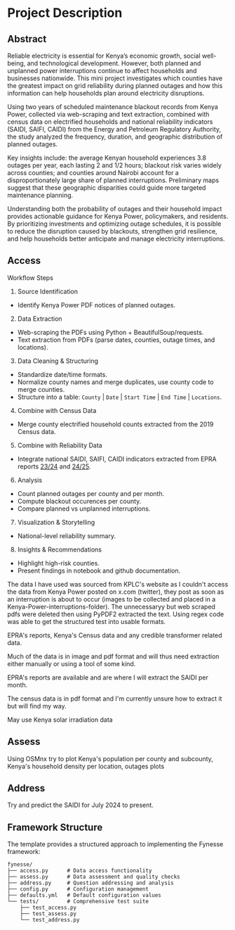# Project Description

Abstract
------------------------------------------
Reliable electricity is essential for Kenya’s economic growth, social well-being, and technological development. However, both planned and unplanned power interruptions continue to affect households and businesses nationwide. This mini project investigates which counties have the greatest impact on grid reliability during planned outages and how this information can help households plan around electricity disruptions.

Using two years of scheduled maintenance blackout records from Kenya Power, collected via web-scraping and text extraction, combined with census data on electrified households and national reliability indicators (SAIDI, SAIFI, CAIDI) from the Energy and Petroleum Regulatory Authority, the study analyzed the frequency, duration, and geographic distribution of planned outages.

Key insights include: the average Kenyan household experiences 3.8 outages per year, each lasting 2 and 1/2 hours; blackout risk varies widely across counties; and counties around Nairobi account for a disproportionately large share of planned interruptions. Preliminary maps suggest that these geographic disparities could guide more targeted maintenance planning.

Understanding both the probability of outages and their household impact provides actionable guidance for Kenya Power, policymakers, and residents. By prioritizing investments and optimizing outage schedules, it is possible to reduce the disruption caused by blackouts, strengthen grid resilience, and help households better anticipate and manage electricity interruptions.



Access
------------------------------------------
Workflow Steps

1. Source Identification
- Identify Kenya Power PDF notices of planned outages.

2. Data Extraction
- Web-scraping the PDFs using Python + BeautifulSoup/requests.
- Text extraction from PDFs (parse dates, counties, outage times, and locations).

3. Data Cleaning & Structuring
- Standardize date/time formats.
- Normalize county names and merge duplicates, use county code to merge counties.
- Structure into a table: `County` | `Date` | `Start Time` | `End Time` | `Locations`.

4. Combine with Census Data
- Merge county electrified household counts extracted from the 2019 Census data.

5. Combine with Reliability Data
- Integrate national SAIDI, SAIFI, CAIDI indicators extracted from EPRA reports [23/24](https://www.epra.go.ke/sites/default/files/2024-10/EPRA%20Energy%20and%20Petroleum%20Statistics%20Report%20FY%202023-2024_2.pdf) and [24/25](https://www.epra.go.ke/bi-annual-energy-petroleum-statistics-report-20242025).
6. Analysis
- Count planned outages per county and per month.
- Compute blackout occurences per county.
- Compare planned vs unplanned interruptions.

7. Visualization & Storytelling
- National-level reliability summary.

8. Insights & Recommendations
- Highlight high-risk counties.
- Present findings in notebook and github documentation.

The data I have used was sourced from KPLC's website as I couldn't access the data from Kenya Power posted on x.com (twitter), they post as soon as an interruption is about to occur (images to be collected and placed in a Kenya-Power-interruptions-folder). The unnecessaryy but web scraped pdfs were deleted then using PyPDF2 extracted the text. Using regex code was able to get the structured test into usable formats.


EPRA's reports, Kenya's Census data and any credible transformer related data.


Much of the data is in image and pdf format and will thus need extraction either manually or using a tool of some kind.


EPRA's reports are available and are where I will extract the SAIDI per month.


The census data is in pdf format and I'm currently unsure how to extract it but will find my way.


May use Kenya solar irradiation data


Assess
----------------------------------------
Using OSMnx try to plot Kenya's population per county and subcounty, Kenya's household density per location, outages plots 


Address
-----------------------------
Try and predict the SAIDI  for July 2024 to present.



## Framework Structure

The template provides a structured approach to implementing the Fynesse framework:

```
fynesse/
├── access.py      # Data access functionality
├── assess.py      # Data assessment and quality checks
├── address.py     # Question addressing and analysis
├── config.py      # Configuration management
├── defaults.yml   # Default configuration values
└── tests/         # Comprehensive test suite
    ├── test_access.py
    ├── test_assess.py
    └── test_address.py
```
